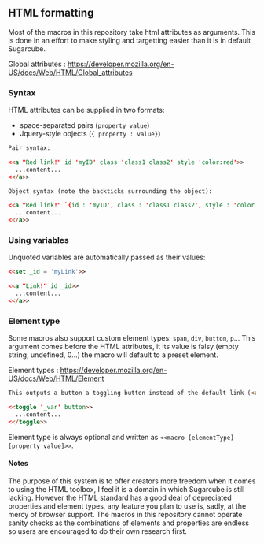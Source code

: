 ## HTML formatting ##

Most of the macros in this repository take html attributes as arguments. This is done in an effort to make styling and targetting easier than it is in default Sugarcube.

Global attributes : https://developer.mozilla.org/en-US/docs/Web/HTML/Global_attributes

### Syntax ###

HTML attributes can be supplied in two formats: 
- space-separated pairs (`property value`)
- Jquery-style objects (`{ property : value}`)

```html
Pair syntax:

<<a "Red link!" id 'myID' class 'class1 class2' style 'color:red'>>
  ...content...
<</a>>

Object syntax (note the backticks surrounding the object):

<<a "Red link!" `{id : 'myID', class : 'class1 class2', style : 'color:red'}`>>
  ...content...
<</a>>
```

### Using variables ###

Unquoted variables are automatically passed as their values:

```html
<<set _id = 'myLink'>>

<<a "Link!" id _id>>
  ...content...
<</a>>
```

### Element type ###

Some macros also support custom element types: `span`, `div`, `button`, `p`...
This argument comes before the HTML attributes, it its value is falsy (empty string, undefined, 0...) the macro will default to a preset element.

Element types : https://developer.mozilla.org/en-US/docs/Web/HTML/Element

```html
This outputs a button a toggling button instead of the default link (<a> element).

<<toggle '_var' button>>
  ...content...
<</toggle>>
```

Element type is always optional and written as `<<macro [elementType] [property value]>>`.

#### Notes ####

The purpose of this system is to offer creators more freedom when it comes to using the HTML toolbox, I feel it is a domain in which Sugarcube is still lacking.
However the HTML standard has a good deal of depreciated properties and element types, any feature you plan to use is, sadly, at the mercy of browser support.
The macros in this repository cannot operate sanity checks as the combinations of elements and properties are endless so users are encouraged to do their own research first.
